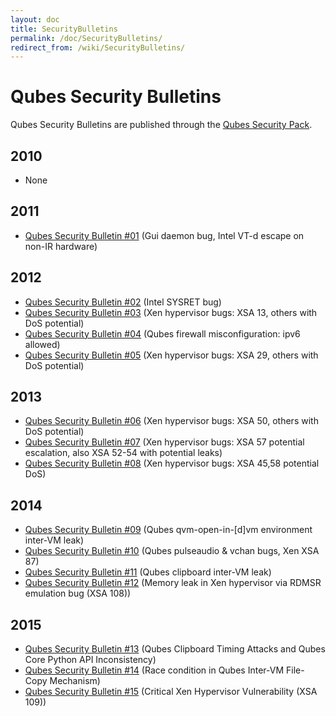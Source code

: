 ```yaml
---
layout: doc
title: SecurityBulletins
permalink: /doc/SecurityBulletins/
redirect_from: /wiki/SecurityBulletins/
---
```


Qubes Security Bulletins
========================

Qubes Security Bulletins are published through the [Qubes Security Pack](/wiki/SecurityPack).

2010
----

-   None

2011
----

-   [​Qubes Security Bulletin \#01](https://github.com/QubesOS/qubes-secpack/blob/master/QSBs/qsb-001-2011.txt) (Gui daemon bug, Intel VT-d escape on non-IR hardware)

2012
----

-   [​Qubes Security Bulletin \#02](https://github.com/QubesOS/qubes-secpack/blob/master/QSBs/qsb-002-2012.txt) (Intel SYSRET bug)
-   [​Qubes Security Bulletin \#03](https://github.com/QubesOS/qubes-secpack/blob/master/QSBs/qsb-003-2012.txt) (Xen hypervisor bugs: XSA 13, others with DoS potential)
-   [​Qubes Security Bulletin \#04](https://github.com/QubesOS/qubes-secpack/blob/master/QSBs/qsb-004-2012.txt) (Qubes firewall misconfiguration: ipv6 allowed)
-   [​Qubes Security Bulletin \#05](https://github.com/QubesOS/qubes-secpack/blob/master/QSBs/qsb-005-2012.txt) (Xen hypervisor bugs: XSA 29, others with DoS potential)

2013
----

-   [​Qubes Security Bulletin \#06](https://github.com/QubesOS/qubes-secpack/blob/master/QSBs/qsb-006-2013.txt) (Xen hypervisor bugs: XSA 50, others with DoS potential)
-   [​Qubes Security Bulletin \#07](https://github.com/QubesOS/qubes-secpack/blob/master/QSBs/qsb-007-2013.txt) (Xen hypervisor bugs: XSA 57 potential escalation, also XSA 52-54 with potential leaks)
-   [​Qubes Security Bulletin \#08](https://github.com/QubesOS/qubes-secpack/blob/master/QSBs/qsb-008-2013.txt) (Xen hypervisor bugs: XSA 45,58 potential DoS)

2014
----

-   [​Qubes Security Bulletin \#09](https://github.com/QubesOS/qubes-secpack/blob/master/QSBs/qsb-009-2014.txt) (Qubes qvm-open-in-[d]vm environment inter-VM leak)
-   [​Qubes Security Bulletin \#10](https://github.com/QubesOS/qubes-secpack/blob/master/QSBs/qsb-010-2014.txt) (Qubes pulseaudio & vchan bugs, Xen XSA 87)
-   [​Qubes Security Bulletin \#11](https://github.com/QubesOS/qubes-secpack/blob/master/QSBs/qsb-011-2014.txt) (Qubes clipboard inter-VM leak)
-   [​Qubes Security Bulletin \#12](https://github.com/QubesOS/qubes-secpack/blob/master/QSBs/qsb-012-2014.txt) (Memory leak in Xen hypervisor via RDMSR emulation bug (XSA 108))

2015
----

-   [​Qubes Security Bulletin \#13](https://github.com/QubesOS/qubes-secpack/blob/master/QSBs/qsb-013-2015.txt) (Qubes Clipboard Timing Attacks and Qubes Core Python API Inconsistency)
-   [​Qubes Security Bulletin \#14](https://github.com/QubesOS/qubes-secpack/blob/master/QSBs/qsb-014-2015.txt) (Race condition in Qubes Inter-VM File-Copy Mechanism)
-   [​Qubes Security Bulletin \#15](https://github.com/QubesOS/qubes-secpack/blob/master/QSBs/qsb-015-2015.txt) (Critical Xen Hypervisor Vulnerability (XSA 109))

